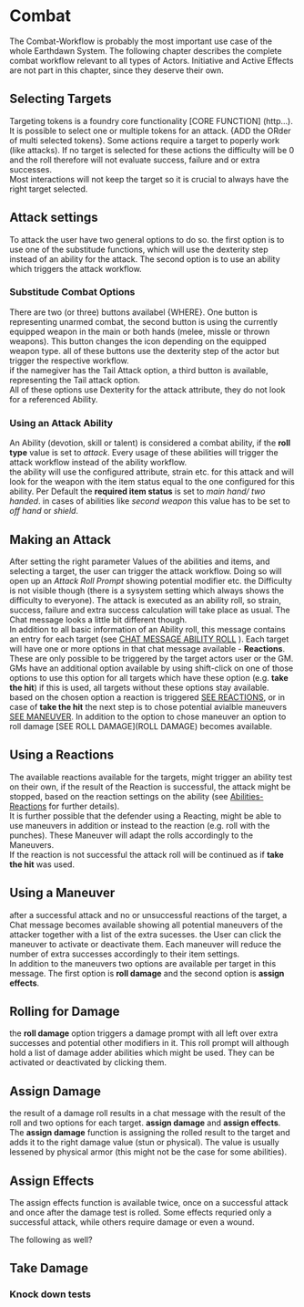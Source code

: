 # Combat

The Combat-Workflow is probably the most important use case of the whole Earthdawn System. The following chapter describes the complete combat workflow relevant to all types of Actors. Initiative and Active Effects are not part in this chapter, since they deserve their own.

## Selecting Targets

Targeting tokens is a foundry core functionality [CORE FUNCTION] (http...). It is possible to select one or multiple tokens for an attack. {ADD the ORder of multi selected tokens}. Some actions require a target to poperly work (like attacks). If no target is selected for these actions the difficulty will be 0 and the roll therefore will not evaluate success, failure and or extra successes. <br>
Most interactions will not keep the target so it is crucial to always have the right target selected. 

## Attack settings

To attack the user have two general options to do so. the first option is to use one of the substitude functions, which will use the dexterity step instead of an ability for the attack. The second option is to use an ability which triggers the attack workflow.

### Substitude Combat Options

There are two (or three) buttons availabel {WHERE}. One button is representing unarmed combat, the second button is using the currently equipped weapon in the main or both hands (melee, missle or thrown weapons). This button changes the icon depending on the equipped weapon type. all of these buttons use the dexterity step of the actor but trigger the respective workflow. <br>
if the namegiver has the Tail Attack option, a third button is available, representing the Tail attack option.<br>
All of these options use Dexterity for the attack attribute, they do not look for a referenced Ability.

### Using an Attack Ability

An Ability (devotion, skill or talent) is considered a combat ability, if the **roll type** value is set to *attack*. Every usage of these abilities will trigger the attack workflow instead of the ability workflow.<br> 
the ability will use the configured attribute, strain etc. for this attack and will look for the weapon with the item status equal to the one configured for this ability. Per Default the **required item status** is set to *main hand/ two handed*. in cases of abilities like *second weapon* this value has to be set to *off hand* or *shield*. <br>

## Making an Attack

After setting the right parameter Values of the abilities and items, and selecting a target, the user can trigger the attack workflow. Doing so will open up an *Attack Roll Prompt* showing potential modifier etc. the Difficulty is not visible though (there is a sysystem setting which always shows the difficulty to everyone). The attack is executed as an ability roll, so strain, success, failure and extra success calculation will take place as usual. The Chat message looks a little bit different though. <br> 
In addition to all basic information of an Ability roll, this message contains an entry for each target (see [CHAT MESSAGE ABILITY ROLL](http....) ). Each target will have one or more options in that chat message available - **Reactions**. These are only possible to be triggered by the target actors user or the GM. GMs have an additional option available by using shift-click on one of those options to use this option for all targets which have these option (e.g. **take the hit**) if this is used, all targets without these options stay available.<br>
based on the chosen option a reaction is triggered [SEE REACTIONS](REACTION), or in case of **take the hit** the next step is to chose potential avialble maneuvers [SEE MANEUVER](MANEUVER). In addition to the option to chose maneuver an option to roll damage [SEE ROLL DAMAGE](ROLL DAMAGE) becomes available.

## Using a Reactions

The available reactions available for the targets, might trigger an ability test on their own, if the result of the Reaction is successful, the attack might be stopped, based on the reaction settings on the ability (see [Abilities-Reactions](http....) for further details). <br>
It is further possible that the defender using a Reacting, might be able to use maneuvers in addition or instead to the reaction (e.g. roll with the punches). These Maneuver will adapt the rolls accordingly to the Maneuvers.<br>
If the reaction is not successful the attack roll will be continued as if **take the hit** was used. <br>

## Using a Maneuver

after a successful attack and no or unsuccessful reactions of the target, a Chat message becomes available showing all potential maneuvers of the attacker together with a list of the extra sucesses. the User can click the maneuver to activate or deactivate them. Each maneuver will reduce the number of extra successes accordingly to their item settings.<br>
In addition to the maneuvers two options are available per target in this message. The first option is **roll damage** and the second option is **assign effects**.

## Rolling for Damage

the **roll damage** option triggers a damage prompt with all left over extra successes and potential other modifiers in it. This roll prompt will although hold a list of damage adder abilities which might be used. They can be activated or deactivated by clicking them.<br>

## Assign Damage

the result of a damage roll results in a chat message with the result of the roll and two options for each target. **assign damage** and **assign effects**.<br>
The **assign damage** function is assigning the rolled result to the target and adds it to the right damage value (stun or physical). The value is usually lessened by physical armor (this might not be the case for some abilities).

## Assign Effects

The assign effects function is available twice, once on a successful attack and once after the damage test is rolled. Some effects requried only a successful attack, while others require damage or even a wound.

The following as well?
## Take Damage

### Knock down tests


